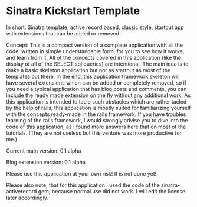 Sinatra Kickstart Template
==========================

In short: Sinatra template, active record based, classic style, startout app with extensions that can be added or removed.

Concept:
This is a compact version of a complete application with all the code, written in simple understandable form, for you to see how it works, and learn from it.
All of the concepts covered in this application (like the display of all of the SELECT sql queries) are intentional.
The main idea is to make a basic skeleton application but not as startout as most of the templates out there.
In the end, this application framework skeleton will have several extensions which can be added or completely removed,
so if you need a typical application that has blog posts and comments, you can include the ready made extension on the fly without any additional work.
As this application is intended to tacle such obstacles which are rather tacled by the help of rails,
this application is mostly suited for familiarizing yourself with the concepts ready-made in the rails framework.
If you have troubles learning of the rails framework, I would strongly advise you to dive into the code of this application,
as I found more answers here that on most of the tutorials. (They are not useless but this venture was more productive for me.)

Current main version: 0.1 alpha

Blog extension version: 0.1 alpha

Please use this application at your own risk! It is not done yet!

Please also note, that for this application I used the code of the sinatra-activerecord gem, because normal use did not work. I will edit the license later accordingly.

